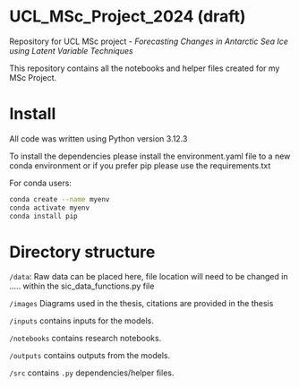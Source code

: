 # UCL_MSc_Project_2024  (**draft**)
Repository for UCL MSc project - *Forecasting Changes in Antarctic Sea Ice using Latent Variable Techniques*

This repository contains all the notebooks and helper files created for my MSc Project.

# Install

All code was written using Python version 3.12.3

To install the dependencies please install the environment.yaml file to a new conda environment or if you prefer pip please use the requirements.txt

For conda users:
```bash
conda create --name myenv
conda activate myenv
conda install pip
```

# Directory structure

`/data`: Raw data can be placed here, file location will need to be changed in ..... within the sic_data_functions.py file

`/images` Diagrams used in the thesis, citations are provided in the thesis

`/inputs` contains inputs for the models.

`/notebooks` contains research notebooks. 

`/outputs` contains outputs from the models.

`/src` contains `.py` dependencies/helper files. 


